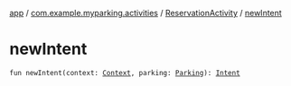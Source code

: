 [app](../../index.md) / [com.example.myparking.activities](../index.md) / [ReservationActivity](index.md) / [newIntent](./new-intent.md)

# newIntent

`fun newIntent(context: `[`Context`](https://developer.android.com/reference/android/content/Context.html)`, parking: `[`Parking`](../../com.example.myparking.models/-parking/index.md)`): `[`Intent`](https://developer.android.com/reference/android/content/Intent.html)